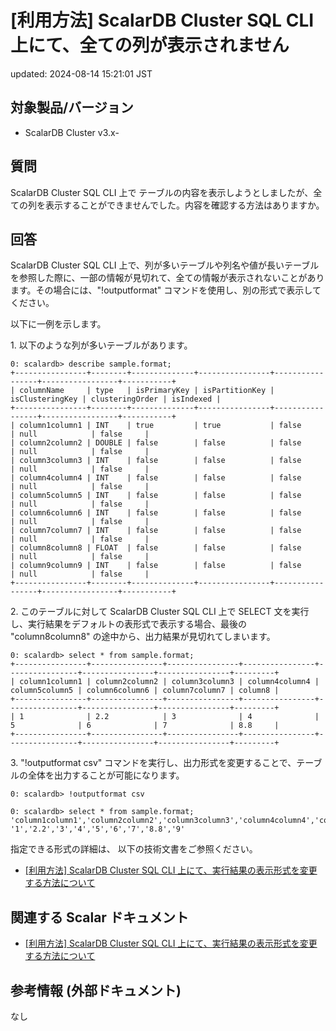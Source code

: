 # [利用方法] ScalarDB Cluster SQL CLI 上にて、全ての列が表示されません

updated: 2024-08-14 15:21:01 JST

## 対象製品/バージョン

-   ScalarDB Cluster v3.x-

## 質問

ScalarDB Cluster SQL CLI 上で
テーブルの内容を表示しようとしましたが、全ての列を表示することができませんでした。内容を確認する方法はありますか。

## 回答

ScalarDB Cluster SQL CLI
上で、列が多いテーブルや列名や値が長いテーブルを参照した際に、一部の情報が見切れて、全ての情報が表示されないことがあります。その場合には、"!outputformat"
コマンドを使用し、別の形式で表示してください。

以下に一例を示します。

1\. 以下のような列が多いテーブルがあります。

    0: scalardb> describe sample.format;
    +----------------+--------+--------------+----------------+-----------------+-----------------+-----------+
    | columnName     | type   | isPrimaryKey | isPartitionKey | isClusteringKey | clusteringOrder | isIndexed |
    +----------------+--------+--------------+----------------+-----------------+-----------------+-----------+
    | column1column1 | INT    | true         | true           | false           | null            | false     |
    | column2column2 | DOUBLE | false        | false          | false           | null            | false     |
    | column3column3 | INT    | false        | false          | false           | null            | false     |
    | column4column4 | INT    | false        | false          | false           | null            | false     |
    | column5column5 | INT    | false        | false          | false           | null            | false     |
    | column6column6 | INT    | false        | false          | false           | null            | false     |
    | column7column7 | INT    | false        | false          | false           | null            | false     |
    | column8column8 | FLOAT  | false        | false          | false           | null            | false     |
    | column9column9 | INT    | false        | false          | false           | null            | false     |
    +----------------+--------+--------------+----------------+-----------------+-----------------+-----------+

2\. このテーブルに対して ScalarDB Cluster SQL CLI 上で SELECT
文を実行し、実行結果をデフォルトの表形式で表示する場合、最後の
"column8column8" の途中から、出力結果が見切れてしまいます。

    0: scalardb> select * from sample.format;
    +----------------+----------------+----------------+----------------+----------------+----------------+----------------+---------+
    | column1column1 | column2column2 | column3column3 | column4column4 | column5column5 | column6column6 | column7column7 | column8 |
    +----------------+----------------+----------------+----------------+----------------+----------------+----------------+---------+
    | 1              | 2.2            | 3              | 4              | 5              | 6              | 7              | 8.8     |
    +----------------+----------------+----------------+----------------+----------------+----------------+----------------+---------+

3\. "!outputformat csv"
コマンドを実行し、出力形式を変更することで、テーブルの全体を出力することが可能になります。

    0: scalardb> !outputformat csv

    0: scalardb> select * from sample.format;
    'column1column1','column2column2','column3column3','column4column4','column5column5','column6column6','column7column7','column8column8','column9column9'
    '1','2.2','3','4','5','6','7','8.8','9'

指定できる形式の詳細は、 以下の技術文書をご参照ください。

-   [\[利用方法\] ScalarDB Cluster SQL CLI
    上にて、実行結果の表示形式を変更する方法について](https://support.scalar-labs.com/hc/ja/articles/10265940204687)

## 関連する Scalar ドキュメント

-   [\[利用方法\] ScalarDB Cluster SQL CLI
    上にて、実行結果の表示形式を変更する方法について](https://support.scalar-labs.com/hc/ja/articles/10265940204687)

## 参考情報 (外部ドキュメント)

なし
